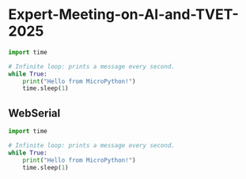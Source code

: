 # Expert-Meeting-on-AI-and-TVET-2025

``` python
import time

# Infinite loop: prints a message every second.
while True:
    print("Hello from MicroPython!")
    time.sleep(1)
```
<script>
(async function() {
  // Check if the Web Serial API is supported.
  if (!("serial" in navigator)) {
    console.error("Web Serial API is not supported in this browser.");
    return;
  }
  
  // Declare connection-related variables for later cleanup.
  let port = null;
  let reader = null;
  
  try {
    // Request and open the serial port.
    port = await navigator.serial.requestPort();
    await port.open({ baudRate: 115200 });
    
    // Create a TextEncoder instance.
    const encoder = new TextEncoder();
    // Function to stop any currently running code by sending Ctrl-C.
    async function stopCurrentProgram() {
      try {
        const writer = port.writable.getWriter();
        // Send Ctrl-C (ASCII 0x03) to interrupt any running code.
        await writer.write(encoder.encode("\x03"));
        // Wait briefly to allow the interrupt to be processed.
        await new Promise(resolve => setTimeout(resolve, 100));
        // Send a second Ctrl-C in case the first one was missed.
        await writer.write(encoder.encode("\x03"));
        writer.releaseLock();
      } catch (e) {
        console.error("Error sending Ctrl-C:", e);
      }
    }
    
    // Stop any running code before sending new code.
    await stopCurrentProgram();
    
    // Retrieve the entire Python code from the liascript input.
    const pythonCode = `@input(0)`;
    
    // Function to send code using MicroPython's paste mode.
    // In paste mode, the REPL buffers all lines until Ctrl‑D is received,
    // then it compiles and executes the entire code block at once.
    async function sendCodeInPasteMode(code) {
      const writer = port.writable.getWriter();
      // Enter paste mode (Ctrl‑E, ASCII 0x05).
      await writer.write(encoder.encode("\x05"));
      // Wait briefly for paste mode to be activated.
      await new Promise(resolve => setTimeout(resolve, 100));
      
      // Split the code into lines, preserving all indentation.
      const codeLines = code.split(/\r?\n/);
      for (const line of codeLines) {
        // Send each line exactly as-is, with CR+LF.
        await writer.write(encoder.encode(line + "\r\n"));
      }
      // Exit paste mode by sending Ctrl‑D (ASCII 0x04).
      await writer.write(encoder.encode("\x04"));
      writer.releaseLock();
      send.lia("LIA: terminal");
    }
    
    // Function that sends the code and reads output until the REPL prompt (">>>") is detected.
    // This ensures the entire block is executed before further input is allowed.
    async function sendCodeAndWaitForPrompt(code) {
      await sendCodeInPasteMode(code);
      let outputBuffer = "";
      const tempReader = port.readable.getReader();
      const decoder = new TextDecoder();
      let promptFound = false;
      
      while (!promptFound) {
        const { value, done } = await tempReader.read();
        if (done) break;
        if (value) {
          const text = decoder.decode(value);
          outputBuffer += text;
          console.stream(text);
          // Look for the REPL prompt (adjust if your prompt differs).
          if (outputBuffer.includes(">>>")) {
            promptFound = true;
          }
        }
      }
      await tempReader.releaseLock();
      return outputBuffer;
    }
    
    // Send the Python code and wait until the prompt is detected.
    await sendCodeAndWaitForPrompt(pythonCode);
    console.log("Python code executed and prompt detected.");
    
    // Now that execution is complete, enable terminal input.
    send.lia("LIA: terminal");
    
    // Start a global read loop to capture and display subsequent output.
    reader = port.readable.getReader();
    const globalDecoder = new TextDecoder();
    (async function readLoop() {
      try {
        while (true) {
          const { value, done } = await reader.read();
          if (done) {
            console.debug("Stream closed");
            send.lia("LIA: stop");
            break;
          }
          if (value) {
            console.stream(globalDecoder.decode(value));
          }
        }
      } catch (error) {
        console.error("Read error:", error);
      } finally {
        try { reader.releaseLock(); } catch (e) { /* ignore */ }
      }
    })();
    
    // Handler to send terminal input lines to MicroPython.
    send.handle("input", input => {
      (async function() {
        try {
          const writer = port.writable.getWriter();
          // Send the terminal input (preserving any whitespace) with CR+LF.
          await writer.write(encoder.encode(input + "\r\n"));
          writer.releaseLock();
        } catch (e) {
          console.error("Error sending input to MicroPython:", e);
        }
      })();
    });
    
    // Handler to clean up all connections and variables when a "stop" command is received.
    send.handle("stop", async () => {
      console.log("Cleaning up connections and stopping execution.");
      
      // Cancel the reader if it exists.
      if (reader) {
        try {
          await reader.cancel();
        } catch (e) {
          console.error("Error canceling reader:", e);
        }
        try { reader.releaseLock(); } catch (e) { /* ignore */ }
      }
      
      // Close the serial port if it's open.
      if (port) {
        try {
          await port.close();
        } catch (e) {
          console.error("Error closing port:", e);
        }
      }
      
      // Reset connection variables.
      port = null;
      reader = null;
      console.log("Cleanup complete.");
    });
    
  } catch (error) {
    console.error("Error connecting to the MicroPython device:", error);
    send.lia("LIA: stop");
  }
})();

"LIA: wait"
</script>




## WebSerial

``` python
import time

# Infinite loop: prints a message every second.
while True:
    print("Hello from MicroPython!")
    time.sleep(1)
```
<script>
(async function() {
  // Check if the Web Serial API is supported.
  if (!("serial" in navigator)) {
    console.error("Web Serial API is not supported in this browser.");
    return;
  }
  
  // Declare these variables with let so they can be reassigned during cleanup.
  let port = null;
  let reader = null;
  
  try {
    // Request a serial port from the user.
    port = await navigator.serial.requestPort();
    // Open the port at a typical MicroPython baud rate.
    await port.open({ baudRate: 115200 });
    
    // Create a TextEncoder instance.
    const encoder = new TextEncoder();
    
    // Function to stop any currently running code by sending Ctrl-C.
    async function stopCurrentProgram() {
      try {
        const writer = port.writable.getWriter();
        // Send Ctrl-C (ASCII 0x03) to interrupt any running code.
        await writer.write(encoder.encode("\x03"));
        // Wait briefly to allow the interrupt to be processed.
        await new Promise(resolve => setTimeout(resolve, 100));
        // Send a second Ctrl-C in case the first one was missed.
        await writer.write(encoder.encode("\x03"));
        writer.releaseLock();
      } catch (e) {
        console.error("Error sending Ctrl-C:", e);
      }
    }
    
    // Stop any running code before sending new code.
    await stopCurrentProgram();
    
    // Retrieve the Python code from the liascript input.
    const pythonCode = `@input(0)`;
    
    // Function to send code using MicroPython's paste mode.
    async function sendCodeInPasteMode(code) {
      const writer = port.writable.getWriter();
      // Enter paste mode by sending Ctrl-E (0x05).
      await writer.write(encoder.encode("\x05"));
      // Wait briefly for paste mode to be activated.
      await new Promise(resolve => setTimeout(resolve, 100));
      
      // Split the code preserving all whitespace (supports both \n and \r\n).
      const codeLines = code.split(/\r?\n/);
      for (const line of codeLines) {
        // Send each line exactly as-is with CR+LF.
        await writer.write(encoder.encode(line + "\r\n"));
      }
      // End paste mode by sending Ctrl-D (0x04).
      await writer.write(encoder.encode("\x04"));
      writer.releaseLock();
    }
    
    // Send the new Python code in paste mode.
    await sendCodeInPasteMode(pythonCode);
    
    console.log("New Python code sent to the MicroPython device in paste mode.");
    send.lia("LIA: terminal");
    
    // Set up a reader to capture stdout from the MicroPython device.
    reader = port.readable.getReader();
    const decoder = new TextDecoder();
    
    (async function readLoop() {
      try {
        while (true) {
          const { value, done } = await reader.read();
          if (done) {
            console.debug("Stream closed");
            send.lia("LIA: stop");
            break;
          }
          if (value) {
            console.stream(decoder.decode(value));
          }
        }
      } catch (error) {
        console.error("Read error:", error);
      } finally {
        reader.releaseLock();
      }
    })();
    
    // Add a method to handle terminal input lines to be sent to MicroPython.
    send.handle("input", input => {
      (async function() {
        try {
          const writer = port.writable.getWriter();
          // Send the terminal input (preserving any leading whitespace) with CR+LF.
          await writer.write(encoder.encode(input + "\r\n"));
          writer.releaseLock();
        } catch (e) {
          console.error("Error sending input to MicroPython:", e);
        }
      })();
    });
    
    // Add a method to handle "stop" commands and clean up connections.
    send.handle("stop", async () => {
      console.log("Cleaning up connections and stopping execution.");
      
      try {
        // Interrupt any running code.
        const writer = port.writable.getWriter();
        await writer.write(encoder.encode("\x03"));
        writer.releaseLock();
      } catch (e) {
        console.error("Error sending interrupt command:", e);
      }
      
      // Cancel the reader if it exists.
      if (reader) {
        try {
          await reader.cancel();
          reader.releaseLock();
        } catch (e) {
          console.error("Error canceling reader:", e);
        }
      }
      
      // Close the serial port if it is open.
      try {
        await port.close();
      } catch (e) {
        console.error("Error closing port:", e);
      }
      
      // Reset variables.
      port = null;
      reader = null;
      console.log("Cleanup complete.");
    });
    
  } catch (error) {
    console.error("Error connecting to the MicroPython device:", error);
    send.lia("LIA: stop");
  }
})();

"LIA: wait"
</script>
